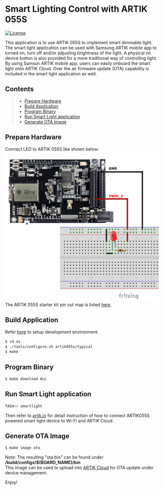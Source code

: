 # Smart Lighting Control with ARTIK 055S

[![License](https://img.shields.io/github/license/SamsungARTIK/TizenRT.svg)](LICENSE)

This application is to use ARTIK 055S to implement smart dimmable light.  The smart light application can be used with Samsung ARTIK mobile app to turned on, turn off and/or adjusting brightness of the light.  A physical on device button is also provided for a more traditional way of controlling light.  By using Samsun ARTIK mobile app, users can easily onboard the smart light onto ARTIK Cloud.  Over the air firmware update (OTA) capability is included in the smart light application as well. 

## Contents

> * [Prepare Hardware](#prepare-hardware)
> * [Build Application](#build-application)
> * [Program Binary](#program-binary)
> * [Run Smart Light application](#run-smart-light-application)
> * [Generate OTA Image](#generate-ota-image)

## Prepare Hardware

Connect LED to ARTIK 055S like shown below:
![Smart Light Circuit](../../../external/docs/media/SmartLight_Circuit.png)
The ARTIK 055S starter kit pin out map is listed [here](../../../build/configs/artik055s/README.md#artik055s-starter-kit-pinout).

## Build Application
Refer [here](../../../README.md#ubuntu-development-setting) to setup development environment.
```bash
$ cd os
$ ./tools/configure.sh artik055s/typical
$ make
```

## Program Binary
```bash
$ make download ALL
```

## Run Smart Light application
```bash
TASH>> smartlight
```
Then refer to [artik.io](https://developer.artik.io/documentation/artik-05x/getting-started/communicate.html#auto-connect-artik-05x-to-wi-fi-and-artik-cloud) for detail instruction of how to connect ARTIK055S powered smart light device to Wi-Fi and ARTIK Cloud.
 
## Generate OTA Image
```bash
$ make image ota
```
Note: The resulting "ota.bin" can be found under **/build/configs/$(BOARD_NAME)/bin**  
This image can be used to upload into [ARTIK Cloud](https://developer.artik.cloud/documentation/device-management/ota-updates.html) for OTA update under device management. 


Enjoy!

